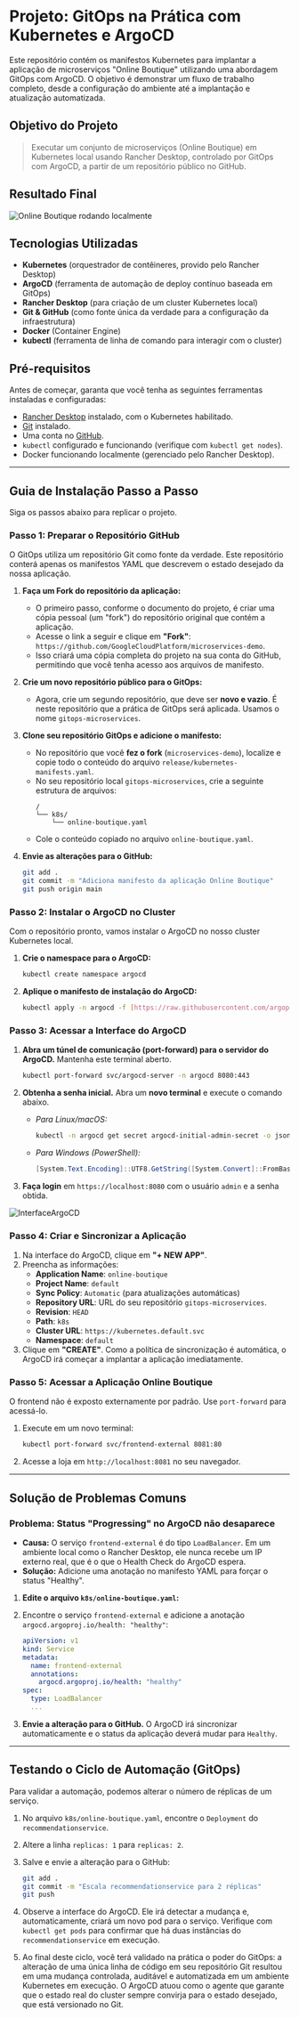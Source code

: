 # Projeto: GitOps na Prática com Kubernetes e ArgoCD

Este repositório contém os manifestos Kubernetes para implantar a aplicação de microserviços "Online Boutique" utilizando uma abordagem GitOps com ArgoCD. O objetivo é demonstrar um fluxo de trabalho completo, desde a configuração do ambiente até a implantação e atualização automatizada.

## Objetivo do Projeto

> Executar um conjunto de microserviços (Online Boutique) em Kubernetes local usando Rancher Desktop, controlado por GitOps com ArgoCD, a partir de um repositório público no GitHub.

## Resultado Final

![Online Boutique rodando localmente](BoutiqueOnline.png)

## Tecnologias Utilizadas

-   **Kubernetes** (orquestrador de contêineres, provido pelo Rancher Desktop)
-   **ArgoCD** (ferramenta de automação de deploy contínuo baseada em GitOps)
-   **Rancher Desktop** (para criação de um cluster Kubernetes local)
-   **Git & GitHub** (como fonte única da verdade para a configuração da infraestrutura)
-   **Docker** (Container Engine)
-   **kubectl** (ferramenta de linha de comando para interagir com o cluster)

## Pré-requisitos

Antes de começar, garanta que você tenha as seguintes ferramentas instaladas e configuradas:

-   [Rancher Desktop](https://rancherdesktop.io/) instalado, com o Kubernetes habilitado.
-   [Git](https://git-scm.com/downloads) instalado.
-   Uma conta no [GitHub](https://github.com/).
-   `kubectl` configurado e funcionando (verifique com `kubectl get nodes`).
-   Docker funcionando localmente (gerenciado pelo Rancher Desktop).

---

## Guia de Instalação Passo a Passo

Siga os passos abaixo para replicar o projeto.

### Passo 1: Preparar o Repositório GitHub

O GitOps utiliza um repositório Git como fonte da verdade. Este repositório conterá apenas os manifestos YAML que descrevem o estado desejado da nossa aplicação.

1.  **Faça um Fork do repositório da aplicação:**
    -   O primeiro passo, conforme o documento do projeto, é criar uma cópia pessoal (um "fork") do repositório original que contém a aplicação.
    -   Acesse o link a seguir e clique em **"Fork"**: `https://github.com/GoogleCloudPlatform/microservices-demo`.
    -   Isso criará uma cópia completa do projeto na sua conta do GitHub, permitindo que você tenha acesso aos arquivos de manifesto.

2.  **Crie um novo repositório público para o GitOps:**
    -   Agora, crie um segundo repositório, que deve ser **novo e vazio**. É neste repositório que a prática de GitOps será aplicada. Usamos o nome `gitops-microservices`.

3.  **Clone seu repositório GitOps e adicione o manifesto:**
    -   No repositório que você **fez o fork** (`microservices-demo`), localize e copie todo o conteúdo do arquivo `release/kubernetes-manifests.yaml`.
    -   No seu repositório local `gitops-microservices`, crie a seguinte estrutura de arquivos:
        ```
        /
        └── k8s/
            └── online-boutique.yaml
        ```
    -   Cole o conteúdo copiado no arquivo `online-boutique.yaml`.

4.  **Envie as alterações para o GitHub:**
    ```bash
    git add .
    git commit -m "Adiciona manifesto da aplicação Online Boutique"
    git push origin main
    ```

### Passo 2: Instalar o ArgoCD no Cluster

Com o repositório pronto, vamos instalar o ArgoCD no nosso cluster Kubernetes local.

1.  **Crie o namespace para o ArgoCD:**
    ```bash
    kubectl create namespace argocd
    ```

2.  **Aplique o manifesto de instalação do ArgoCD:**
    ```bash
    kubectl apply -n argocd -f [https://raw.githubusercontent.com/argoproj/argo-cd/stable/manifests/install.yaml](https://raw.githubusercontent.com/argoproj/argo-cd/stable/manifests/install.yaml)
    ```

### Passo 3: Acessar a Interface do ArgoCD

1.  **Abra um túnel de comunicação (port-forward) para o servidor do ArgoCD.** Mantenha este terminal aberto.
    ```bash
    kubectl port-forward svc/argocd-server -n argocd 8080:443
    ```

2.  **Obtenha a senha inicial.** Abra um **novo terminal** e execute o comando abaixo.
    -   *Para Linux/macOS:*
        ```bash
        kubectl -n argocd get secret argocd-initial-admin-secret -o jsonpath="{.data.password}" | base64 -d
        ```
    -   *Para Windows (PowerShell):*
        ```powershell
        [System.Text.Encoding]::UTF8.GetString([System.Convert]::FromBase64String((kubectl -n argocd get secret argocd-initial-admin-secret -o jsonpath='{.data.password}')))
        ```

3.  **Faça login** em `https://localhost:8080` com o usuário `admin` e a senha obtida.


![InterfaceArgoCD](ArgoCDfuncionando.png)


### Passo 4: Criar e Sincronizar a Aplicação

1.  Na interface do ArgoCD, clique em **"+ NEW APP"**.
2.  Preencha as informações:
    -   **Application Name**: `online-boutique`
    -   **Project Name**: `default`
    -   **Sync Policy**: `Automatic` (para atualizações automáticas)
    -   **Repository URL**: URL do seu repositório `gitops-microservices`.
    -   **Revision**: `HEAD`
    -   **Path**: `k8s`
    -   **Cluster URL**: `https://kubernetes.default.svc`
    -   **Namespace**: `default`
3.  Clique em **"CREATE"**. Como a política de sincronização é automática, o ArgoCD irá começar a implantar a aplicação imediatamente.

### Passo 5: Acessar a Aplicação Online Boutique

O frontend não é exposto externamente por padrão. Use `port-forward` para acessá-lo.

1.  Execute em um novo terminal:
    ```bash
    kubectl port-forward svc/frontend-external 8081:80
    ```

2.  Acesse a loja em `http://localhost:8081` no seu navegador.

---

## Solução de Problemas Comuns

### Problema: Status "Progressing" no ArgoCD não desaparece

-   **Causa:** O serviço `frontend-external` é do tipo `LoadBalancer`. Em um ambiente local como o Rancher Desktop, ele nunca recebe um IP externo real, que é o que o Health Check do ArgoCD espera.
-   **Solução:** Adicione uma anotação no manifesto YAML para forçar o status "Healthy".

1.  **Edite o arquivo `k8s/online-boutique.yaml`:**
2.  Encontre o serviço `frontend-external` e adicione a anotação `argocd.argoproj.io/health: "healthy"`:

    ```yaml
    apiVersion: v1
    kind: Service
    metadata:
      name: frontend-external
      annotations:
        argocd.argoproj.io/health: "healthy"
    spec:
      type: LoadBalancer
      ...
    ```
3.  **Envie a alteração para o GitHub.** O ArgoCD irá sincronizar automaticamente e o status da aplicação deverá mudar para `Healthy`.

---
## Testando o Ciclo de Automação (GitOps)

Para validar a automação, podemos alterar o número de réplicas de um serviço.

1.  No arquivo `k8s/online-boutique.yaml`, encontre o `Deployment` do `recommendationservice`.
2.  Altere a linha `replicas: 1` para `replicas: 2`.
3.  Salve e envie a alteração para o GitHub:
    ```bash
    git add .
    git commit -m "Escala recommendationservice para 2 réplicas"
    git push
    ```
4.  Observe a interface do ArgoCD. Ele irá detectar a mudança e, automaticamente, criará um novo pod para o serviço. Verifique com `kubectl get pods` para confirmar que há duas instâncias do `recommendationservice` em execução.

5.  Ao final deste ciclo, você terá validado na prática o poder do GitOps: a alteração de uma única linha de código em seu repositório Git resultou em uma mudança controlada, auditável e automatizada em um ambiente Kubernetes em execução. O ArgoCD atuou como o agente que garante que o estado real do cluster sempre convirja para o estado desejado, que está versionado no Git.
